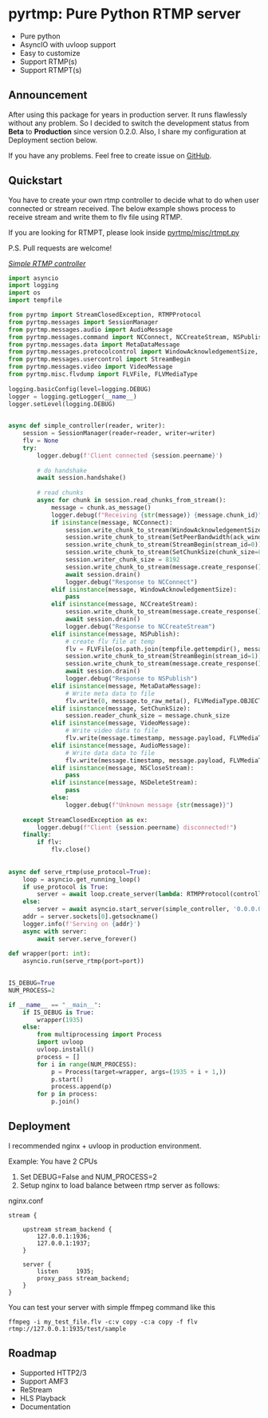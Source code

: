 # pyrtmp: Pure Python RTMP server    
  
- Pure python  
- AsyncIO with uvloop support  
- Easy to customize  
- Support RTMP(s)  
- Support RTMPT(s)  
  
## Announcement

After using this package for years in production server. It runs flawlessly without any problem. 
So I decided to switch the development status from **Beta** to **Production** since version 0.2.0. Also, 
I share my configuration at Deployment section below.

If you have any problems. Feel free to create issue on [GitHub](https://github.com/Eittipat/pyrtmp/issues).


## Quickstart  
  
You have to create your own rtmp controller to decide what to do when user connected or stream received.  The below example shows process to receive stream and write them to flv file using RTMP.

If you are looking for RTMPT, please look inside [pyrtmp/misc/rtmpt.py](https://github.com/Eittipat/pyrtmp/blob/master/pyrtmp/misc/rtmpt.py)

P.S. Pull requests are welcome!

[*Simple RTMP controller*](https://github.com/Eittipat/pyrtmp/blob/master/pyrtmp/rtmp.py)

```python
import asyncio  
import logging  
import os  
import tempfile  

from pyrtmp import StreamClosedException, RTMPProtocol  
from pyrtmp.messages import SessionManager  
from pyrtmp.messages.audio import AudioMessage  
from pyrtmp.messages.command import NCConnect, NCCreateStream, NSPublish, NSCloseStream, NSDeleteStream  
from pyrtmp.messages.data import MetaDataMessage  
from pyrtmp.messages.protocolcontrol import WindowAcknowledgementSize, SetChunkSize, SetPeerBandwidth  
from pyrtmp.messages.usercontrol import StreamBegin  
from pyrtmp.messages.video import VideoMessage  
from pyrtmp.misc.flvdump import FLVFile, FLVMediaType  
  
logging.basicConfig(level=logging.DEBUG)  
logger = logging.getLogger(__name__)  
logger.setLevel(logging.DEBUG)  
  

async def simple_controller(reader, writer):  
    session = SessionManager(reader=reader, writer=writer)  
    flv = None  
    try:  
        logger.debug(f'Client connected {session.peername}')  
  
        # do handshake  
        await session.handshake()  
  
        # read chunks  
        async for chunk in session.read_chunks_from_stream():
            message = chunk.as_message()  
            logger.debug(f"Receiving {str(message)} {message.chunk_id}")  
            if isinstance(message, NCConnect):  
                session.write_chunk_to_stream(WindowAcknowledgementSize(ack_window_size=5000000))  
                session.write_chunk_to_stream(SetPeerBandwidth(ack_window_size=5000000, limit_type=2))  
                session.write_chunk_to_stream(StreamBegin(stream_id=0))  
                session.write_chunk_to_stream(SetChunkSize(chunk_size=8192))  
                session.writer_chunk_size = 8192  
                session.write_chunk_to_stream(message.create_response())  
                await session.drain()  
                logger.debug("Response to NCConnect")  
            elif isinstance(message, WindowAcknowledgementSize):  
                pass  
            elif isinstance(message, NCCreateStream):  
                session.write_chunk_to_stream(message.create_response())  
                await session.drain()  
                logger.debug("Response to NCCreateStream")  
            elif isinstance(message, NSPublish):  
                # create flv file at temp  
                flv = FLVFile(os.path.join(tempfile.gettempdir(), message.publishing_name))  
                session.write_chunk_to_stream(StreamBegin(stream_id=1))  
                session.write_chunk_to_stream(message.create_response())  
                await session.drain()  
                logger.debug("Response to NSPublish")  
            elif isinstance(message, MetaDataMessage):  
                # Write meta data to file  
                flv.write(0, message.to_raw_meta(), FLVMediaType.OBJECT)  
            elif isinstance(message, SetChunkSize):  
                session.reader_chunk_size = message.chunk_size  
            elif isinstance(message, VideoMessage):  
                # Write video data to file  
                flv.write(message.timestamp, message.payload, FLVMediaType.VIDEO)  
            elif isinstance(message, AudioMessage):  
                # Write data data to file  
                flv.write(message.timestamp, message.payload, FLVMediaType.AUDIO)  
            elif isinstance(message, NSCloseStream):  
                pass  
            elif isinstance(message, NSDeleteStream):  
                pass  
            else:  
                logger.debug(f"Unknown message {str(message)}")  
  
    except StreamClosedException as ex:  
        logger.debug(f"Client {session.peername} disconnected!")  
    finally:  
        if flv:  
            flv.close()  
  
  
async def serve_rtmp(use_protocol=True):  
    loop = asyncio.get_running_loop()  
    if use_protocol is True:  
        server = await loop.create_server(lambda: RTMPProtocol(controller=simple_controller, loop=loop), '0.0.0.0', 1935)  
    else:  
        server = await asyncio.start_server(simple_controller, '0.0.0.0', 1935)  
    addr = server.sockets[0].getsockname()  
    logger.info(f'Serving on {addr}')  
    async with server:  
        await server.serve_forever()  
  
def wrapper(port: int):
    asyncio.run(serve_rtmp(port=port))

    
IS_DEBUG=True
NUM_PROCESS=2

if __name__ == "__main__":
    if IS_DEBUG is True:
        wrapper(1935)
    else:
        from multiprocessing import Process
        import uvloop
        uvloop.install()
        process = []
        for i in range(NUM_PROCESS):
            p = Process(target=wrapper, args=(1935 + i + 1,))
            p.start()
            process.append(p)
        for p in process:
            p.join()

```


 

## Deployment  

I recommended nginx + uvloop in production environment.

Example: You have 2 CPUs
1. Set DEBUG=False and NUM_PROCESS=2
2. Setup nginx to load balance between rtmp server as follows:

nginx.conf
```
stream {

    upstream stream_backend {
        127.0.0.1:1936;
        127.0.0.1:1937;
    }

    server {
        listen     1935;
        proxy_pass stream_backend;
    }
}
```
You can test your server with simple ffmpeg command like this
```
ffmpeg -i my_test_file.flv -c:v copy -c:a copy -f flv rtmp://127.0.0.1:1935/test/sample
```


## Roadmap  
- Supported HTTP2/3
- Support AMF3  
- ReStream  
- HLS Playback  
- Documentation


